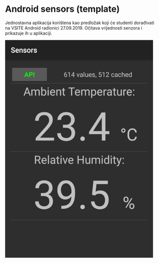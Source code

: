 # Android sensors (template)

Jednostavna aplikacija korištena kao predložak koji će studenti dorađivati na VSITE Android radionici 27.09.2019.
Očitava vrijednosti senzora i prikazuje ih u aplikaciji.

![Screenshot](screenshot.png)
